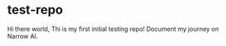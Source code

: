 # test-repo

Hi there world, Thi is my first initial testing repo!
Document my journey on Narrow AI.
